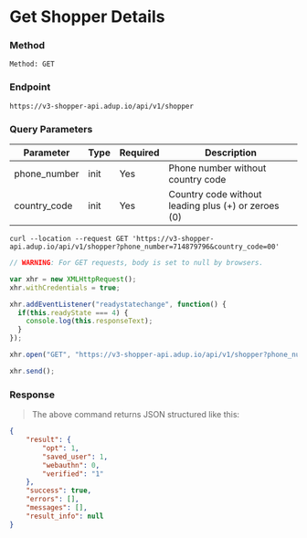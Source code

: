 # Get Shopper Details

### Method 
`Method: GET`

### Endpoint
`https://v3-shopper-api.adup.io/api/v1/shopper`

### Query Parameters

Parameter | Type | Required | Description
--------- | ------- |  ------- | -----------
phone_number | init | Yes | Phone number without country code
country_code | init | Yes | Country code without leading plus (+) or zeroes (0)

```shell
curl --location --request GET 'https://v3-shopper-api.adup.io/api/v1/shopper?phone_number=714879796&country_code=00'
```

```javascript
// WARNING: For GET requests, body is set to null by browsers.

var xhr = new XMLHttpRequest();
xhr.withCredentials = true;

xhr.addEventListener("readystatechange", function() {
  if(this.readyState === 4) {
    console.log(this.responseText);
  }
});

xhr.open("GET", "https://v3-shopper-api.adup.io/api/v1/shopper?phone_number=714879796&country_code=00");

xhr.send();
```
### Response 

> The above command returns JSON structured like this:

```json
{
    "result": {
        "opt": 1,
        "saved_user": 1,
        "webauthn": 0,
        "verified": "1"
    },
    "success": true,
    "errors": [],
    "messages": [],
    "result_info": null
}

```